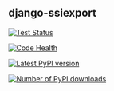 django-ssiexport
----

[![Test Status](https://travis-ci.org/mauler/django-ssiexport.png?branch=master)](https://travis-ci.org/mauler/django-ssiexport)

[![Code Health](https://landscape.io/github/mauler/django-ssiexport/master/landscape.png)](https://landscape.io/github/mauler/django-ssiexport/master)

[![Latest PyPI version](https://pypip.in/v/django-ssiexport/badge.png)](https://crate.io/packages/django-ssiexport/)

[![Number of PyPI downloads](https://pypip.in/d/django-ssiexport/badge.png)](https://crate.io/packages/django-ssiexport/)
